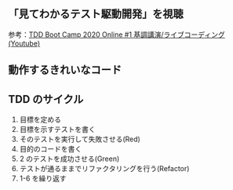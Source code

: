 ## 「見てわかるテスト駆動開発」を視聴

参考：[TDD Boot Camp 2020 Online #1 基調講演/ライブコーディング(Youtube)](https://www.youtube.com/watch?v=Q-FJ3XmFlT8)

## 動作するきれいなコード

## TDD のサイクル

1. 目標を定める
2. 目標を示すテストを書く
3. そのテストを実行して失敗させる(Red)
4. 目的のコードを書く
5. 2 のテストを成功させる(Green)
6. テストが通るままでリファクタリングを行う(Refactor)
7. 1-6 を繰り返す
